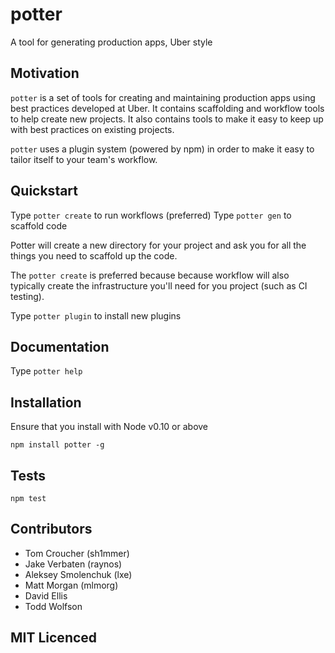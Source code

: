 # potter

A tool for generating production apps, Uber style

## Motivation

`potter` is a set of tools for creating and maintaining 
    production apps using best practices developed at Uber.
    It contains scaffolding and workflow tools to help create
    new projects. It also contains tools to make it easy to keep
    up with best practices on existing projects.

`potter` uses a plugin system (powered by npm) in order to make
    it easy to tailor itself to your team's workflow.

## Quickstart

Type `potter create` to run workflows (preferred)
Type `potter gen` to scaffold code

Potter will create a new directory for your project and ask 
you for all the things you need to scaffold up the code.

The `potter create` is preferred because because workflow will also 
    typically create the infrastructure you'll need for you project
    (such as CI testing).

Type `potter plugin` to install new plugins

## Documentation

Type `potter help`

## Installation

Ensure that you install with Node v0.10 or above

`npm install potter -g`

## Tests

`npm test`

## Contributors

 - Tom Croucher (sh1mmer)
 - Jake Verbaten (raynos)
 - Aleksey Smolenchuk (lxe)
 - Matt Morgan (mlmorg)
 - David Ellis
 - Todd Wolfson

## MIT Licenced
